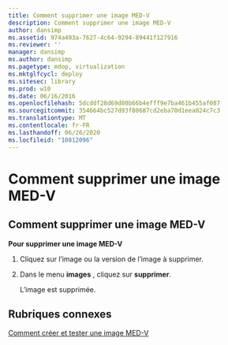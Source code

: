```yaml
---
title: Comment supprimer une image MED-V
description: Comment supprimer une image MED-V
author: dansimp
ms.assetid: 974a493a-7627-4c64-9294-89441f127916
ms.reviewer: ''
manager: dansimp
ms.author: dansimp
ms.pagetype: mdop, virtualization
ms.mktglfcycl: deploy
ms.sitesec: library
ms.prod: w10
ms.date: 06/16/2016
ms.openlocfilehash: 5dcddf28d69d80b66b4efff9e7ba461b455af087
ms.sourcegitcommit: 354664bc527d93f80687cd2eba70d1eea024c7c3
ms.translationtype: MT
ms.contentlocale: fr-FR
ms.lasthandoff: 06/26/2020
ms.locfileid: "10812096"
---
```

# Comment supprimer une image MED-V


## <a href="" id="bkmk-deletinganimage"></a>Comment supprimer une image MED-V


**Pour supprimer une image MED-V**

1.  Cliquez sur l’image ou la version de l’image à supprimer.

2.  Dans le menu **images** , cliquez sur **supprimer**.

    L’image est supprimée.

## Rubriques connexes


[Comment créer et tester une image MED-V](how-to-create-and-test-a-med-v-image.md)

 

 





